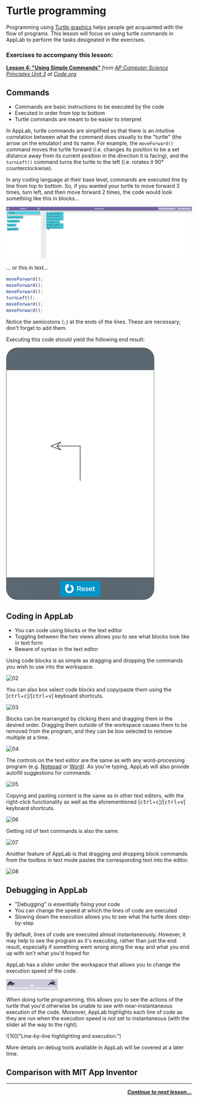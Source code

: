 # Turtle programming

Programming using [Turtle graphics](https://en.wikipedia.org/wiki/Turtle_graphics) helps people get acquainted with the flow of programs. This lesson will focus on using turtle commands in AppLab to perform the tasks designated in the exercises.

### Exercises to accompany this lesson:

 <b><a href = "https://studio.code.org/s/csp3-2019/stage/4/puzzle/1" target = "_blank">Lesson 4: "Using Simple Commands"</a></b> _from [AP Computer Science Principles Unit 3](https://studio.code.org/s/csp3-2019) at [Code.org](https://code.org)_

## Commands

* Commands are basic instructions to be executed by the code
* Executed in order from top to bottom
* Turtle commands are meant to be easier to interpret

In AppLab, turtle commands are simplified so that there is an intuitive correlation between what the command does visually to the "turtle" (the arrow on the emulator) and its name. For example, the `moveForward()` command moves the turtle forward (i.e. changes its position to be a set distance away from its current position in the direction it is facing), and the `turnLeft()` command turns the turtle to the left (i.e. rotates it 90° counterclockwise).

In any coding language at their base level, commands are executed line by line from top to bottom. So, if you wanted your turtle to move forward 3 times, turn left, and then move forward 2 times, the code would look something like this in blocks...

![00](https://raw.githubusercontent.com/sBondoc/OAI-Summer-2019/master/assets/lesson-01/00.png "Block sample code.")

... or this in text...

```javascript
moveForward();
moveForward();
moveForward();
turnLeft();
moveForward();
moveForward();
```

Notice the semicolons (`;`) at the ends of the lines. These are necessary; don't forget to add them.

Executing this code should yield the following end result:

![01](https://raw.githubusercontent.com/sBondoc/OAI-Summer-2019/master/assets/lesson-01/01.png "Final display.")

## Coding in AppLab

* You can code using blocks or the text editor
* Toggling between the two views allows you to see what blocks look like in text form
* Beware of syntax in the text editor

Using code blocks is as simple as dragging and dropping the commands you wish to use into the workspace.

![02](https://raw.githubusercontent.com/sBondoc/OAI-Summer-2019/master/assets/lesson-01/02.gif "Adding block commands.")

You can also box select code blocks and copy/paste them using the [<kbd>ctrl</kbd>+<kbd>c</kbd>]/[<kbd>ctrl</kbd>+<kbd>v</kbd>] keyboard shortcuts.

![03](https://raw.githubusercontent.com/sBondoc/OAI-Summer-2019/master/assets/lesson-01/03.gif "Box selecting, copying, and pasting block commands.")

Blocks can be rearranged by clicking them and dragging them in the desired order. Dragging them outside of the workspace causes them to be removed from the program, and they can be box selected to remove multiple at a time.

![04](https://raw.githubusercontent.com/sBondoc/OAI-Summer-2019/master/assets/lesson-01/04.gif "Removing block commands.")

The controls on the text editor are the same as with any word-processing program (e.g. [Notepad](https://en.wikipedia.org/wiki/Microsoft_Notepad) or [Word](https://en.wikipedia.org/wiki/Microsoft_Word)). As you're typing, AppLab will also provide autofill suggestions for commands.

![05](https://raw.githubusercontent.com/sBondoc/OAI-Summer-2019/master/assets/lesson-01/05.gif "Typing commands.")

Copying and pasting content is the same as in other text editors, with the right-click functionality as well as the aforementioned [<kbd>ctrl</kbd>+<kbd>c</kbd>]/[<kbd>ctrl</kbd>+<kbd>v</kbd>] keyboard shortcuts.

![06](https://raw.githubusercontent.com/sBondoc/OAI-Summer-2019/master/assets/lesson-01/06.gif "Copy/pasting in text editor.")

Getting rid of text commands is also the same.

![07](https://raw.githubusercontent.com/sBondoc/OAI-Summer-2019/master/assets/lesson-01/07.gif "Removing text commands.")

Another feature of AppLab is that dragging and dropping block commands from the toolbox in text mode pastes the corresponding text into the editor.

![08](https://raw.githubusercontent.com/sBondoc/OAI-Summer-2019/master/assets/lesson-01/08.gif "Dragging blocks into text.")

## Debugging in AppLab

* "Debugging" is essentially fixing your code
* You can change the speed at which the lines of code are executed
* Slowing down the execution allows you to see what the turtle does step-by-step

By default, lines of code are executed almost instantaneously. However, it may help to see the program as it's executing, rather than just the end result, especially if something went wrong along the way and what you end up with isn't what you'd hoped for.

AppLab has a slider under the workspace that allows you to change the execution speed of the code.

![09](https://raw.githubusercontent.com/sBondoc/OAI-Summer-2019/master/assets/lesson-01/09.png "Speed slider.")

When doing turtle programming, this allows you to see the actions of the turtle that you'd otherwise be unable to see with near-instantaneous execution of the code. Moreover, AppLab highlights each line of code as they are run when the execution speed is not set to instantaneous (with the slider all the way to the right).

![10]("Line-by-line highlighting and execution.")

More details on debug tools available in AppLab will be covered at a later time.

## Comparison with MIT App Inventor


---

<div style="text-align: right"><a href = "https://sbondoc.github.io/OAI-Summer-2019/pages/lessons/lesson-01.html"><i><b>Continue to next lesson...
